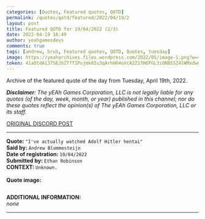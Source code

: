 ```yaml
---
categories: [Quotes, Featured quotes, QOTD]
permalink: /quotes/qotd/featured/2022/04/19/2
layout: post
title: Featured QOTD for 19/04/2022 (2/3)
date: 2022-04-19 16:49
author: yeahgamesdevs
comments: true
tags: [andrew, bruh, Featured quotes, QOTD, Quotes, tuesday]
image: https://yeaharchives.files.wordpress.com/2022/05/image-1.png?w=411
token: 41aOtdA137S6JhITfT1Pujmk6Iu3qArhHO4oVcA2Z1fH6PGL3iONBSSZ4lWMxdwG4TPuXg2Hrujn8aoAsSu5hSc1dI8miroOm9Fj7BaGAm2XAVZsGLPsDcN4kng5Elib6w0jy7h5Zn0B
---
```

<!-- wp:paragraph -->
<p>Archive of the featured quote of the day from Tuesday, April 19th, 2022. </p>
<!-- /wp:paragraph -->

<!-- wp:paragraph -->
<p><em><strong>Disclaimer</strong>: The yEAh Games Corporation, LLC is not legally liable for any quotes (of the day, week, month, or year) published in this channel; nor do these quotes reflect the opinion(s) of The yEAh Games Corporation, LLC or its staff.</em><a href="https://cdn.discordapp.com/attachments/958100064079839303/964566123628609628/unknown.png"></a></p>
<!-- /wp:paragraph -->

<!-- wp:buttons {"layout":{"type":"flex","justifyContent":"left"}} -->
<div class="wp-block-buttons"><!-- wp:button {"textColor":"vivid-cyan-blue","align":"center","style":{"border":{"radius":"18px"}},"className":"is-style-fill"} -->
<div class="wp-block-button aligncenter is-style-fill"><a class="wp-block-button__link has-vivid-cyan-blue-color has-text-color wp-element-button" href="https://discord.com/channels/887052880782176266/958100064079839303/966116982686634064" style="border-radius:18px;">ORIGINAL DISCORD POST</a></div>
<!-- /wp:button --></div>
<!-- /wp:buttons -->

<!-- wp:separator {"align":"center","className":"is-style-wide"} -->
<hr class="wp-block-separator aligncenter has-alpha-channel-opacity is-style-wide" />
<!-- /wp:separator -->

<!-- wp:paragraph -->
<p><strong>Quote: </strong><code>"I've actually watched Adolf Hitler hentai"</code><br><strong>Said by: </strong><code>Andrew Blommesteijn</code><br><strong>Date of registration: </strong><code>19/04/2022</code> <br><strong>Submitted by: </strong><code>Ethan Robinson</code><br><strong>CONTEXT: </strong><code>Unknown.</code><br><br><strong>Quote image:</strong></p>
<!-- /wp:paragraph -->

<!-- wp:image {"id":418,"sizeSlug":"large","linkDestination":"none"} -->
<figure class="wp-block-image size-large"><img src="https://yeaharchives.files.wordpress.com/2022/05/image-1.png?w=411" alt="" class="wp-image-418" /></figure>
<!-- /wp:image -->

<!-- wp:paragraph -->
<p><strong>ADDITIONAL INFORMATION:</strong><br><em>none</em></p>
<!-- /wp:paragraph -->

<!-- wp:separator {"className":"is-style-wide"} -->
<hr class="wp-block-separator has-alpha-channel-opacity is-style-wide" />
<!-- /wp:separator -->
